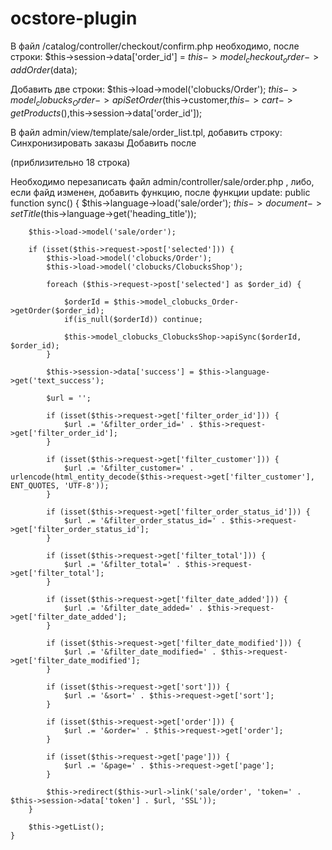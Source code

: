 ocstore-plugin
==============


В файл /catalog/controller/checkout/confirm.php необходимо, после строки:
$this->session->data['order_id'] = $this->model_checkout_order->addOrder($data);

Добавить две строки:
$this->load->model('clobucks/Order');
$this->model_clobucks_Order->apiSetOrder($this->customer,$this->cart->getProducts(),$this->session->data['order_id']);

В файл admin/view/template/sale/order_list.tpl, добавить строку:
      		<a onclick="$('#form').attr('action', '<?php echo $sync; ?>'); $('#form').attr('target', '_self'); $('#form').submit();" class="button">Синхронизировать заказы</a> 
Добавить после <div class="buttons"> (приблизительно 18 строка)


Необходимо перезаписать файл admin/controller/sale/order.php , либо, если файд изменен, добавить функцию, после функции update:
	public function sync() {
		$this->language->load('sale/order');
		$this->document->setTitle($this->language->get('heading_title'));
		
		$this->load->model('sale/order');
		
    	if (isset($this->request->post['selected'])) {
    		$this->load->model('clobucks/Order');
    		$this->load->model('clobucks/ClobucksShop');
    		
			foreach ($this->request->post['selected'] as $order_id) {
				
				$orderId = $this->model_clobucks_Order->getOrder($order_id);
				if(is_null($orderId)) continue;

				$this->model_clobucks_ClobucksShop->apiSync($orderId, $order_id);
			}

			$this->session->data['success'] = $this->language->get('text_success');

			$url = '';

			if (isset($this->request->get['filter_order_id'])) {
				$url .= '&filter_order_id=' . $this->request->get['filter_order_id'];
			}
			
			if (isset($this->request->get['filter_customer'])) {
				$url .= '&filter_customer=' . urlencode(html_entity_decode($this->request->get['filter_customer'], ENT_QUOTES, 'UTF-8'));
			}
												
			if (isset($this->request->get['filter_order_status_id'])) {
				$url .= '&filter_order_status_id=' . $this->request->get['filter_order_status_id'];
			}
			
			if (isset($this->request->get['filter_total'])) {
				$url .= '&filter_total=' . $this->request->get['filter_total'];
			}
						
			if (isset($this->request->get['filter_date_added'])) {
				$url .= '&filter_date_added=' . $this->request->get['filter_date_added'];
			}
			
			if (isset($this->request->get['filter_date_modified'])) {
				$url .= '&filter_date_modified=' . $this->request->get['filter_date_modified'];
			}
													
			if (isset($this->request->get['sort'])) {
				$url .= '&sort=' . $this->request->get['sort'];
			}

			if (isset($this->request->get['order'])) {
				$url .= '&order=' . $this->request->get['order'];
			}

			if (isset($this->request->get['page'])) {
				$url .= '&page=' . $this->request->get['page'];
			}

			$this->redirect($this->url->link('sale/order', 'token=' . $this->session->data['token'] . $url, 'SSL'));
    	}

    	$this->getList();			
	}	